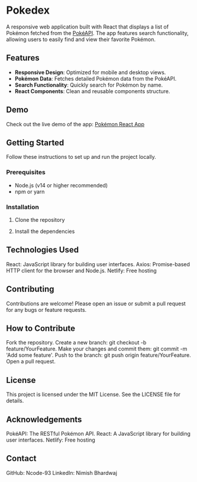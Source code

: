 # Pokedex

A responsive web application built with React that displays a list of Pokémon fetched from the [PokéAPI](https://pokeapi.co/). The app features search functionality, allowing users to easily find and view their favorite Pokémon.

## Features

- **Responsive Design**: Optimized for mobile and desktop views.
- **Pokémon Data**: Fetches detailed Pokémon data from the PokéAPI.
- **Search Functionality**: Quickly search for Pokémon by name.
- **React Components**: Clean and reusable components structure.

## Demo

Check out the live demo of the app: [Pokémon React App](https://thunderous-heliotrope-806da7.netlify.app/)

## Getting Started

Follow these instructions to set up and run the project locally.

### Prerequisites

- Node.js (v14 or higher recommended)
- npm or yarn

### Installation

1. Clone the repository

2. Install the dependencies

## Technologies Used
React: JavaScript library for building user interfaces.
Axios: Promise-based HTTP client for the browser and Node.js.
Netlify: Free hosting

## Contributing
Contributions are welcome! Please open an issue or submit a pull request for any bugs or feature requests.

## How to Contribute
Fork the repository.
Create a new branch: git checkout -b feature/YourFeature.
Make your changes and commit them: git commit -m 'Add some feature'.
Push to the branch: git push origin feature/YourFeature.
Open a pull request.

## License
This project is licensed under the MIT License. See the LICENSE file for details.

## Acknowledgements
PokéAPI: The RESTful Pokémon API.
React: A JavaScript library for building user interfaces.
Netlify: Free hosting

## Contact
GitHub: Ncode-93
LinkedIn: Nimish Bhardwaj

